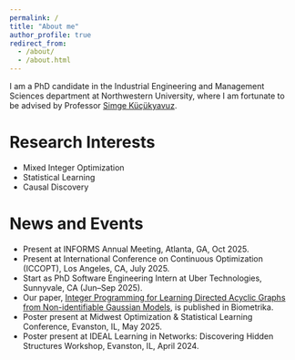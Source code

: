 ```yaml
---
permalink: /
title: "About me"
author_profile: true
redirect_from: 
  - /about/
  - /about.html
---
```


I am a PhD candidate in the Industrial Engineering and Management Sciences department at Northwestern University, where I am fortunate to be advised by Professor [Simge Küçükyavuz](https://users.iems.northwestern.edu/~simge/).

Research Interests
======
- Mixed Integer Optimization
- Statistical Learning
- Causal Discovery


News and Events
======
- Present at INFORMS Annual Meeting, Atlanta, GA, Oct 2025.
- Present at International Conference on Continuous Optimization (ICCOPT), Los Angeles, CA, July 2025.
- Start as PhD Software Engineering Intern at Uber Technologies, Sunnyvale, CA (Jun–Sep 2025).
- Our paper, [Integer Programming for Learning Directed Acyclic Graphs from Non-identifiable Gaussian Models](https://academic.oup.com/biomet/advance-article-abstract/doi/10.1093/biomet/asaf032/8121152), is published in Biometrika.
- Poster present at Midwest Optimization & Statistical Learning Conference, Evanston, IL, May 2025.
- Poster present at IDEAL Learning in Networks: Discovering Hidden Structures Workshop, Evanston, IL, April 2024.
